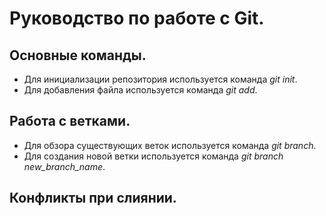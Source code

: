 # Руководство по работе с Git.

## Основные команды.

* Для инициализации репозитория используется команда *git init*.
* Для добавления файла используется команда *git add*.

## Работа с ветками.

* Для обзора существующих веток используется команда *git branch*.
* Для создания новой ветки используется команда *git branch new_branch_name*.

## Конфликты при слиянии.